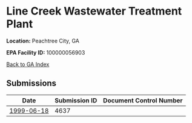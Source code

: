 # Line Creek Wastewater Treatment Plant

**Location:** Peachtree City, GA

**EPA Facility ID:** 100000056903

[Back to GA Index](../../index.md)

## Submissions

| Date | Submission ID | Document Control Number |
|------|--------------|-------------------------|
| [1999-06-18](submissions/4637.md) | 4637 |  |
